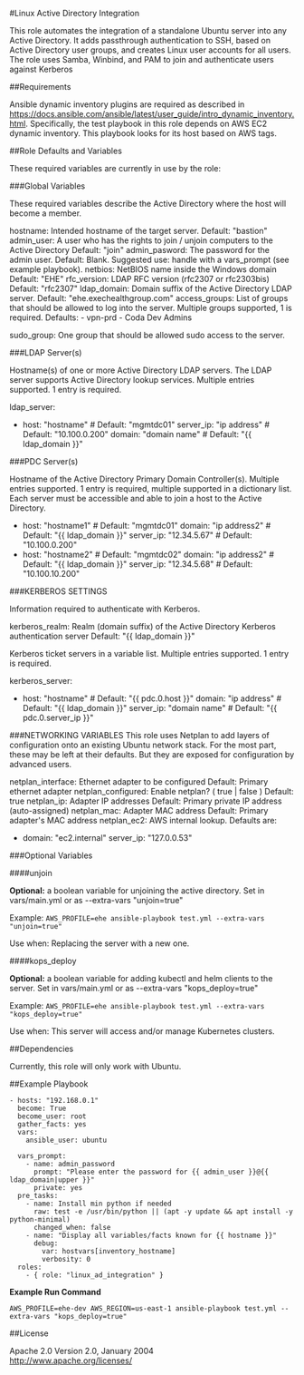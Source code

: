 #Linux Active Directory Integration

This role automates the integration of a standalone Ubuntu server into any Active Directory. It adds passthrough authentication to SSH, based on Active Directory user groups, and creates Linux user accounts for all users. The role uses Samba, Winbind, and PAM to join and authenticate users against Kerberos

##Requirements

Ansible dynamic inventory plugins are required as described in https://docs.ansible.com/ansible/latest/user_guide/intro_dynamic_inventory.html. Specifically, the test playbook in this role depends on AWS EC2 dynamic inventory. This playbook looks for its host based on AWS tags.

##Role Defaults and Variables

These required variables are currently in use by the role:

###Global Variables

These required variables describe the Active Directory where the host will become a member.

hostname: Intended hostname of the target server.
    Default: "bastion"
admin_user: A user who has the rights to join / unjoin computers to the Active Directory
    Default: "join"
admin_pasword: The password for the admin user.
    Default: Blank. Suggested use: handle with a vars_prompt (see example playbook).
netbios: NetBIOS name inside the Windows domain
    Default: "EHE"
rfc_version: LDAP RFC version (rfc2307 or rfc2303bis)
    Default: "rfc2307"
ldap_domain: Domain suffix of the Active Directory LDAP server.
    Default: "ehe.exechealthgroup.com"
access_groups: List of groups that should be allowed to log into the server. Multiple groups supported, 1 is required.
    Defaults:
      - vpn-prd
      - Coda Dev Admins

sudo_group: One group that should be allowed sudo access to the server.

###LDAP Server(s)

Hostname(s) of one or more Active Directory LDAP servers. The LDAP server supports Active Directory lookup services. Multiple entries supported. 1 entry is required.

ldap_server:
- host: "hostname"            # Default: "mgmtdc01"
  server_ip: "ip address"     # Default: "10.100.0.200"
  domain: "domain name"       # Default: "{{ ldap_domain }}"

###PDC Server(s)

Hostname of the Active Directory Primary Domain Controller(s). Multiple entries supported. 1 entry is required, multiple supported in a dictionary list. Each server must be accessible and able to join a host to the Active Directory.

  - host: "hostname1"          # Default: "mgmtdc01"
    domain: "ip address2"      # Default: "{{ ldap_domain }}"
    server_ip: "12.34.5.67"    # Default: "10.100.0.200"
  - host: "hostname2"          # Default: "mgmtdc02"
    domain: "ip address2"      # Default: "{{ ldap_domain }}"
    server_ip: "12.34.5.68"    # Default: "10.100.10.200"

###KERBEROS SETTINGS

Information required to authenticate with Kerberos.

kerberos_realm: Realm (domain suffix) of the Active Directory Kerberos authentication server
    Default: "{{ ldap_domain }}"

Kerberos ticket servers in a variable list. Multiple entries supported. 1 entry is required.

kerberos_server:
  - host: "hostname"          # Default: "{{ pdc.0.host }}"
    domain: "ip address"      # Default: "{{ ldap_domain }}"
    server_ip: "domain name"  # Default: "{{ pdc.0.server_ip }}"

###NETWORKING VARIABLES
This role uses Netplan to add layers of configuration onto an existing Ubuntu network stack. For the most part, these may be left at their defaults. But they are exposed for configuration by advanced users.

netplan_interface: Ethernet adapter to be configured
    Default: Primary ethernet adapter
netplan_configured: Enable netplan? ( true | false ) Default: true
netplan_ip: Adapter IP addresses
    Default: Primary private IP address (auto-assigned)
netplan_mac: Adapter MAC address
    Default: Primary adapter's MAC address
netplan_ec2: AWS internal lookup. Defaults are:
  - domain: "ec2.internal"
    server_ip: "127.0.0.53"

###Optional Variables

####unjoin

__Optional:__ a boolean variable for unjoining the active directory. Set in vars/main.yml or as --extra-vars "unjoin=true"

Example: ```AWS_PROFILE=ehe ansible-playbook test.yml --extra-vars "unjoin=true"```

Use when: Replacing the server with a new one.

####kops_deploy

__Optional:__ a boolean variable for adding kubectl and helm clients to the server. Set in vars/main.yml or as --extra-vars "kops_deploy=true"

Example: ```AWS_PROFILE=ehe ansible-playbook test.yml --extra-vars "kops_deploy=true"```

Use when: This server will access and/or manage Kubernetes clusters.

##Dependencies

Currently, this role will only work with Ubuntu.

##Example Playbook
```
- hosts: "192.168.0.1"
  become: True
  become_user: root
  gather_facts: yes
  vars:
    ansible_user: ubuntu

  vars_prompt:
    - name: admin_password
      prompt: "Please enter the password for {{ admin_user }}@{{ ldap_domain|upper }}"
      private: yes
  pre_tasks:
    - name: Install min python if needed
      raw: test -e /usr/bin/python || (apt -y update && apt install -y python-minimal)
      changed_when: false
    - name: "Display all variables/facts known for {{ hostname }}"
      debug:
        var: hostvars[inventory_hostname]
        verbosity: 0
  roles:
    - { role: "linux_ad_integration" }
```

**Example Run Command**
```
AWS_PROFILE=ehe-dev AWS_REGION=us-east-1 ansible-playbook test.yml --extra-vars "kops_deploy=true"
```

##License

Apache 2.0 Version 2.0, January 2004  
http://www.apache.org/licenses/
